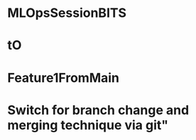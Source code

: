 # MLOpsSessionBITS
# tO 
# Feature1FromMain
# Switch for branch change and merging technique via git"
